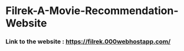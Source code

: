 # Filrek-A-Movie-Recommendation-Website

### Link to the website : https://filrek.000webhostapp.com/
